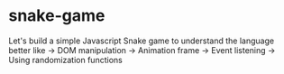 ﻿# snake-game
Let's build a simple Javascript Snake game to understand the language better like 
-> DOM manipulation
-> Animation frame 
-> Event listening 
-> Using randomization functions 


